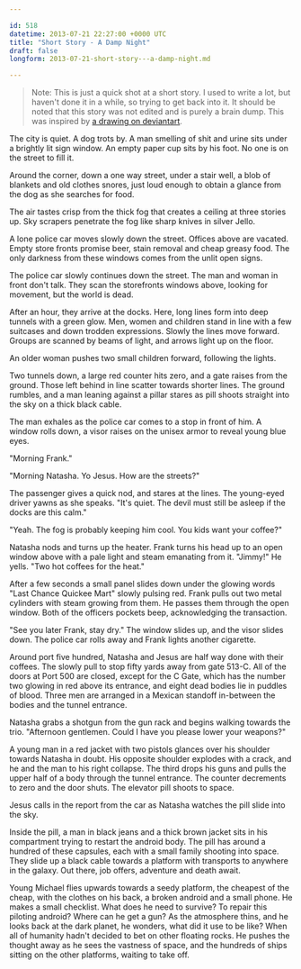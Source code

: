 ```yaml
---

id: 518
datetime: 2013-07-21 22:27:00 +0000 UTC
title: "Short Story - A Damp Night"
draft: false
longform: 2013-07-21-short-story---a-damp-night.md

---
```


> Note: This is just a quick shot at a short story. I used to write a lot, but haven't done it in a while, so trying to get back into it. It should be noted that this story was not edited and is purely a brain dump. This was inspired by [a drawing on deviantart](http://gg-arts.deviantart.com/art/Section-C-383304926).

The city is quiet. A dog trots by. A man smelling of shit and urine sits under a brightly lit sign window. An empty paper cup sits by his foot. No one is on the street to fill it.

Around the corner, down a one way street, under a stair well, a blob of blankets and old clothes snores, just loud enough to obtain a glance from the dog as she searches for food.

The air tastes crisp from the thick fog that creates a ceiling at three stories up. Sky scrapers penetrate the fog like sharp knives in silver Jello.

A lone police car moves slowly down the street. Offices above are vacated. Empty store fronts promise beer, stain removal and cheap greasy food. The only darkness from these windows comes from the unlit open signs.

The police car slowly continues down the street. The man and woman in front don't talk. They scan the storefronts windows above, looking for movement, but the world is dead.

After an hour, they arrive at the docks. Here, long lines form into deep tunnels with a green glow. Men, women and children stand in line with a few suitcases and down trodden expressions. Slowly the lines move forward. Groups are scanned by beams of light, and arrows light up on the floor.

An older woman pushes two small children forward, following the lights.

Two tunnels down, a large red counter hits zero, and a gate raises from the ground. Those left behind in line scatter towards shorter lines. The ground rumbles, and a man leaning against a pillar stares as pill shoots straight into the sky on a thick black cable.

The man exhales as the police car comes to a stop in front of him. A window rolls down, a visor raises on the unisex armor to reveal young blue eyes.

"Morning Frank."

"Morning Natasha. Yo Jesus. How are the streets?"

The passenger gives a quick nod, and stares at the lines. The young-eyed driver yawns as she speaks. "It's quiet. The devil must still be asleep if the docks are this calm."

"Yeah. The fog is probably keeping him cool. You kids want your coffee?"

Natasha nods and turns up the heater. Frank turns his head up to an open window above with a pale light and steam emanating from it. "Jimmy!" He yells. "Two hot coffees for the heat."

After a few seconds a small panel slides down under the glowing words "Last Chance Quickee Mart" slowly pulsing red. Frank pulls out two metal cylinders with steam growing from them. He passes them through the open window. Both of the officers pockets beep, acknowledging the transaction.

"See you later Frank, stay dry." The window slides up, and the visor slides down. The police car rolls away and Frank lights another cigarette.

Around port five hundred, Natasha and Jesus are half way done with their coffees. The slowly pull to stop fifty yards away from gate 513-C. All of the doors at Port 500 are closed, except for the C Gate, which has the number two glowing in red above its entrance, and eight dead bodies lie in puddles of blood. Three men are arranged in a Mexican standoff in-between the bodies and the tunnel entrance.

Natasha grabs a shotgun from the gun rack and begins walking towards the trio. "Afternoon gentlemen. Could I have you please lower your weapons?"

A young man in a red jacket with two pistols glances over his shoulder towards Natasha in doubt. His opposite shoulder explodes with a crack, and he and the man to his right collapse. The third drops his guns and pulls the upper half of a body through the tunnel entrance. The counter decrements to zero and the door shuts. The elevator pill shoots to space.

Jesus calls in the report from the car as Natasha watches the pill slide into the sky.

Inside the pill, a man in black jeans and a thick brown jacket sits in his compartment trying to restart the android body. The pill has around a hundred of these capsules, each with a small family shooting into space. They slide up a black cable towards a platform with transports to anywhere in the galaxy. Out there, job offers, adventure and death await.

Young Michael flies upwards towards a seedy platform, the cheapest of the cheap, with the clothes on his back, a broken android and a small phone. He makes a small checklist. What does he need to survive? To repair this piloting android? Where can he get a gun? As the atmosphere thins, and he looks back at the dark planet, he wonders, what did it use to be like? When all of humanity hadn't decided to bet on other floating rocks. He pushes the thought away as he sees the vastness of space, and the hundreds of ships sitting on the other platforms, waiting to take off.

